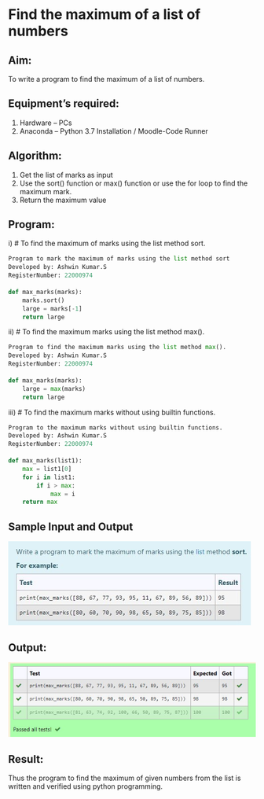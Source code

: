 # Find the maximum of a list of numbers
## Aim:
To write a program to find the maximum of a list of numbers.
## Equipment’s required:
1.	Hardware – PCs
2.	Anaconda – Python 3.7 Installation / Moodle-Code Runner
## Algorithm:
1.	Get the list of marks as input
2.	Use the sort() function or max() function or use the for loop to find the maximum mark.
3.	Return the maximum value
## Program:

i)	# To find the maximum of marks using the list method sort.
```Python
Program to mark the maximum of marks using the list method sort
Developed by: Ashwin Kumar.S
RegisterNumber: 22000974

def max_marks(marks):
    marks.sort()
    large = marks[-1]
    return large


```

ii)	# To find the maximum marks using the list method max().
```Python
Program to find the maximum marks using the list method max().
Developed by: Ashwin Kumar.S
RegisterNumber: 22000974

def max_marks(marks):
    large = max(marks)
    return large


```

iii) # To find the maximum marks without using builtin functions.
```Python
Program to the maximum marks without using builtin functions.
Developed by: Ashwin Kumar.S
RegisterNumber: 22000974

def max_marks(list1):
    max = list1[0]
    for i in list1:
        if i > max:
            max = i
    return max


```
## Sample Input and Output
![output](./max_marks1.jpg)

## Output:
![output](./max_marks2.jpg)
## Result:
Thus the program to find the maximum of given numbers from
 the list is written and verified using python programming.